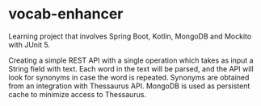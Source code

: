 # vocab-enhancer
Learning project that involves Spring Boot, Kotlin, MongoDB and Mockito with JUnit 5.

Creating a simple REST API with a single operation which takes as input a String field with text. 
Each word in the text will be parsed, and the API will look for synonyms in case the word is repeated. 
Synonyms are obtained from an integration with Thessaurus API. MongoDB is used as persistent cache to minimize access to Thessaurus.
